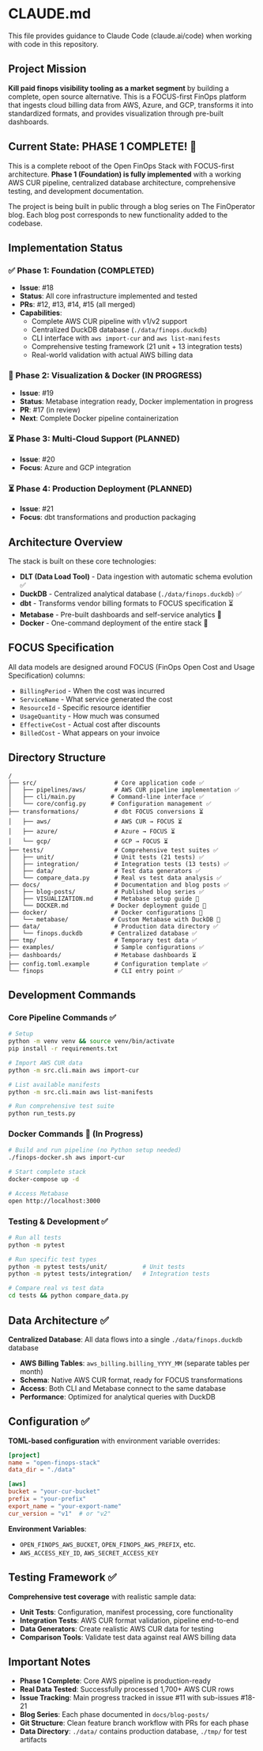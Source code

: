 # CLAUDE.md

This file provides guidance to Claude Code (claude.ai/code) when working with code in this repository.

## Project Mission

**Kill paid finops visibility tooling as a market segment** by building a complete, open source alternative. This is a FOCUS-first FinOps platform that ingests cloud billing data from AWS, Azure, and GCP, transforms it into standardized formats, and provides visualization through pre-built dashboards.

## Current State: PHASE 1 COMPLETE! 🎉

This is a complete reboot of the Open FinOps Stack with FOCUS-first architecture. **Phase 1 (Foundation) is fully implemented** with a working AWS CUR pipeline, centralized database architecture, comprehensive testing, and development documentation.

The project is being built in public through a blog series on The FinOperator blog. Each blog post corresponds to new functionality added to the codebase.

## Implementation Status

### ✅ Phase 1: Foundation (COMPLETED)
- **Issue**: #18 
- **Status**: All core infrastructure implemented and tested
- **PRs**: #12, #13, #14, #15 (all merged)
- **Capabilities**: 
  - Complete AWS CUR pipeline with v1/v2 support
  - Centralized DuckDB database (`./data/finops.duckdb`)
  - CLI interface with `aws import-cur` and `aws list-manifests`
  - Comprehensive testing framework (21 unit + 13 integration tests)
  - Real-world validation with actual AWS billing data

### 🔄 Phase 2: Visualization & Docker (IN PROGRESS)  
- **Issue**: #19
- **Status**: Metabase integration ready, Docker implementation in progress
- **PR**: #17 (in review)
- **Next**: Complete Docker pipeline containerization

### ⏳ Phase 3: Multi-Cloud Support (PLANNED)
- **Issue**: #20 
- **Focus**: Azure and GCP integration

### ⏳ Phase 4: Production Deployment (PLANNED)
- **Issue**: #21
- **Focus**: dbt transformations and production packaging

## Architecture Overview

The stack is built on these core technologies:
- **DLT (Data Load Tool)** - Data ingestion with automatic schema evolution ✅
- **DuckDB** - Centralized analytical database (`./data/finops.duckdb`) ✅
- **dbt** - Transforms vendor billing formats to FOCUS specification ⏳
- **Metabase** - Pre-built dashboards and self-service analytics 🔄
- **Docker** - One-command deployment of the entire stack 🔄

## FOCUS Specification

All data models are designed around FOCUS (FinOps Open Cost and Usage Specification) columns:
- `BillingPeriod` - When the cost was incurred
- `ServiceName` - What service generated the cost  
- `ResourceId` - Specific resource identifier
- `UsageQuantity` - How much was consumed
- `EffectiveCost` - Actual cost after discounts
- `BilledCost` - What appears on your invoice

## Directory Structure

```
/
├── src/                      # Core application code ✅
│   ├── pipelines/aws/        # AWS CUR pipeline implementation ✅
│   ├── cli/main.py          # Command-line interface ✅
│   └── core/config.py       # Configuration management ✅
├── transformations/          # dbt FOCUS conversions ⏳
│   ├── aws/                  # AWS CUR → FOCUS ⏳
│   ├── azure/                # Azure → FOCUS ⏳
│   └── gcp/                  # GCP → FOCUS ⏳
├── tests/                    # Comprehensive test suites ✅
│   ├── unit/                 # Unit tests (21 tests) ✅
│   ├── integration/          # Integration tests (13 tests) ✅
│   ├── data/                 # Test data generators ✅
│   └── compare_data.py       # Real vs test data analysis ✅
├── docs/                     # Documentation and blog posts ✅
│   ├── blog-posts/           # Published blog series ✅
│   ├── VISUALIZATION.md      # Metabase setup guide 🔄
│   └── DOCKER.md            # Docker deployment guide 🔄
├── docker/                   # Docker configurations 🔄
│   └── metabase/            # Custom Metabase with DuckDB 🔄
├── data/                     # Production data directory ✅
│   └── finops.duckdb        # Centralized database ✅
├── tmp/                      # Temporary test data ✅
├── examples/                 # Sample configurations ✅
├── dashboards/               # Metabase dashboards ⏳
├── config.toml.example       # Configuration template ✅
└── finops                    # CLI entry point ✅
```

## Development Commands

### Core Pipeline Commands ✅
```bash
# Setup
python -m venv venv && source venv/bin/activate
pip install -r requirements.txt

# Import AWS CUR data
python -m src.cli.main aws import-cur

# List available manifests  
python -m src.cli.main aws list-manifests

# Run comprehensive test suite
python run_tests.py
```

### Docker Commands 🔄 (In Progress)
```bash
# Build and run pipeline (no Python setup needed)
./finops-docker.sh aws import-cur

# Start complete stack
docker-compose up -d

# Access Metabase
open http://localhost:3000
```

### Testing & Development ✅
```bash
# Run all tests
python -m pytest

# Run specific test types
python -m pytest tests/unit/          # Unit tests
python -m pytest tests/integration/   # Integration tests

# Compare real vs test data
cd tests && python compare_data.py
```

## Data Architecture ✅

**Centralized Database**: All data flows into a single `./data/finops.duckdb` database
- **AWS Billing Tables**: `aws_billing.billing_YYYY_MM` (separate tables per month)
- **Schema**: Native AWS CUR format, ready for FOCUS transformations
- **Access**: Both CLI and Metabase connect to the same database
- **Performance**: Optimized for analytical queries with DuckDB

## Configuration ✅

**TOML-based configuration** with environment variable overrides:
```toml
[project]
name = "open-finops-stack"
data_dir = "./data"

[aws]
bucket = "your-cur-bucket"
prefix = "your-prefix"
export_name = "your-export-name"
cur_version = "v1"  # or "v2"
```

**Environment Variables**:
- `OPEN_FINOPS_AWS_BUCKET`, `OPEN_FINOPS_AWS_PREFIX`, etc.
- `AWS_ACCESS_KEY_ID`, `AWS_SECRET_ACCESS_KEY`

## Testing Framework ✅

**Comprehensive test coverage** with realistic sample data:
- **Unit Tests**: Configuration, manifest processing, core functionality
- **Integration Tests**: AWS CUR format validation, pipeline end-to-end
- **Data Generators**: Create realistic AWS CUR data for testing
- **Comparison Tools**: Validate test data against real AWS billing data

## Important Notes

- **Phase 1 Complete**: Core AWS pipeline is production-ready
- **Real Data Tested**: Successfully processed 1,700+ AWS CUR rows
- **Issue Tracking**: Main progress tracked in issue #11 with sub-issues #18-21
- **Blog Series**: Each phase documented in `docs/blog-posts/`
- **Git Structure**: Clean feature branch workflow with PRs for each phase
- **Data Directory**: `./data/` contains production database, `./tmp/` for test artifacts